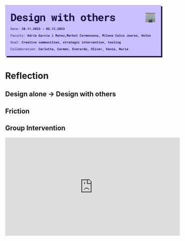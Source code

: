 ![](../../images/Bearbeitet/DwOCover.png)

# Reflection

## Design alone -> Design with others

## Friction


## Group Intervention
<iframe width="560" height="315" src="https://www.youtube.com/embed/FUPg-zJ5T0o?si=tG1KQdK2MLHoE8iA" title="YouTube video player" frameborder="0" allow="accelerometer; autoplay; clipboard-write; encrypted-media; gyroscope; picture-in-picture; web-share" allowfullscreen></iframe>